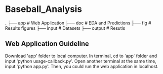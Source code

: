 # Baseball_Analysis

.
├── app                   # Web Application
├── doc                   # EDA and Predictions
├── fig                   # Results figures
├── input                 # Datasets
├── output                # Resutls


## Web Application Guideline

Download 'app' folder to local computer. In terminal, cd to 'app' folder and input 'python usage-callback.py'. Open another terminal at the same time, input 'python app.py'. Then, you could run the web application in localhost. 
